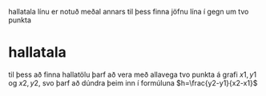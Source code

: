 hallatala línu er notuð meðal annars til þess finna jöfnu lína í gegn um tvo punkta

# hallatala
til þess að finna hallatölu þarf að vera með allavega tvo punkta á grafi $x1,y1$ og $x2,y2$, svo þarf að dúndra þeim inn í formúluna $h=\frac{y2-y1}{x2-x1}$